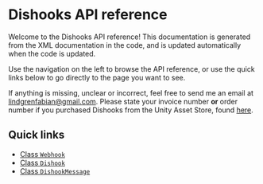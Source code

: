# Dishooks API reference

Welcome to the Dishooks API reference! This documentation is generated from the XML documentation in the code, and is updated automatically when the code is updated.

Use the navigation on the left to browse the API reference, or use the quick links below to go directly to the page you want to see.

If anything is missing, unclear or incorrect, feel free to send me an email at [lindgrenfabian@gmail.com](mailto:lindgrnefabian@gmail.com). Please state your invoice number **or** order number if you purchased Dishooks from the Unity Asset Store, found [here](https://assetstore.unity.com/orders).

## Quick links

- [Class `Webhook`](Dishooks.Webhook.html)
- [Class `Dishook`](Dishooks.Dishook.html)
- [Class `DishookMessage`](Dishooks.DishookMessage.html)